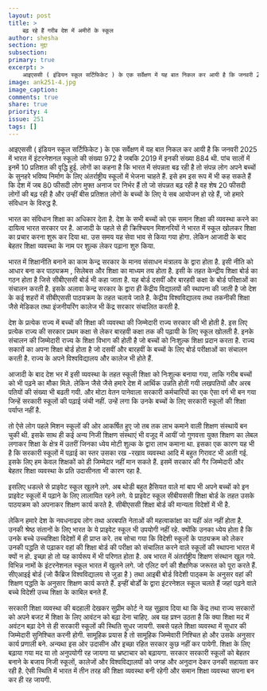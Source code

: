 ```yaml
---
layout: post
title: >
    बढ़ रहे हैं गरीब देश में अमीरों के स्कूल  
author: shesha
section: मुद्दा
subsection:
primary: true
excerpt: >
    आइएससी ( इंडियन स्कूल सर्टिफिकेट ) के एक सर्वेक्षण में यह बात निकल कर आयी है कि जनवरी 2025 में भारत में इंटरनेशनल स्कूलो की संख्या 972 है जबकि 2019 में इनकी संख्या 884 थी. पांच सालों में इनमें 10 प्रतिशत की वृद्धि हुई.
image: ank251-4.jpg
image_caption:
comments: true
share: true
priority: 4
issue: 251
tags: []
---
```


आइएससी ( इंडियन स्कूल सर्टिफिकेट ) के एक सर्वेक्षण में यह बात निकल कर आयी है कि जनवरी 2025 में भारत में इंटरनेशनल स्कूलो की संख्या 972 है जबकि 2019 में इनकी संख्या 884 थी. पांच सालों में इनमें 10 प्रतिशत की वृद्धि हुई. लोगों का कहना है कि भारत में संपन्नता बढ रही है तो संपन्न लोग अपने बच्चों के सुनहरे भविष्य निर्माण के लिए अंतर्राष्ट्रीय स्कूलों में भेजना चाहते हैं. इसे हम इस रूप में भी कह सकते हैं कि देश में जब 80 फीसदी लोग मुफ्त अनाज पर निर्भर हैं तो जो संपन्नत बढ़ रही है वह शेष 20 फीसदी लोगों की बढ़ रही है और उन्हीं बीस प्रतिशत लोगों के बच्चों के लिए ये सब आयोजन हो रहे हैं, जो हमारे संविधान के विरुद्ध है.

भारत का संविधान शिक्षा का अधिकार देता है. देश के सभी बच्चों को एक समान शिक्षा की व्यवस्था करने का दायित्व भारत सरकार पर है. आजादी के पहले से ही क्रिश्चियन मिशनरियों ने भारत में स्कूल खोलकर शिक्षा का प्रचार करना शुरू कर दिया था. उस समय यह सेवा भाव से किया गया होगा. लेकिन आजादी के बाद बेहतर शिक्षा व्यवस्था के नाम पर शुल्क लेकर पढ़ाना शुरु किया.

भारत में शिक्षानीति बनाने का काम केन्द्र सरकार के मानव संसाधन मंत्रालय के द्वारा होता है. इसी नीति को आधार बना कर पाठ्यक्रम , सिलेबस और शिक्षा का माध्यम तय होता है. इसी के तहत केन्द्रीय शिक्षा बोर्ड का गठन होता है जिसे सीबीएससी बोर्ड भी कहा जाता है. यह बोर्ड दसवीं और बारहवी कक्षा के बोर्ड परिक्षाओं का संचालन करती है. इसके अलावा केन्द्र सरकार के द्वारा ही केंद्रीय विद्यालयों की स्थापना की जाती है जो देश के कई शहरों में सीबीएससी पाठयक्रम के तहत चलाये जाते है. केद्रीय विश्वविद्यालय तथा तकनीकी शिक्षा जैसे मेडिकल तथा इंजनीयरिंग कालेज भी केंद्र सरकार संचालित करती है.

देश के प्रत्येक राज्य में बच्चों की शिक्षा की व्यवस्था की जिम्मेदारी राज्य सरकार की भी होती है. इस लिए प्रत्येक राज्य की सरकार प्रथम कक्षा से लेकर बारहवी कक्षा तक की पढ़ायी के लिए स्कूल खोलती है. इनके संचालन की जिम्मेदारी राज्य के शिक्षा विभाग की होती है जो बच्चों को निःशुल्क शिक्षा प्रदान करता है. राज्य सकारों का अपना शिक्षा बोर्ड होता है जो दसवीं और बारहवीं के बच्चों के लिए बोर्ड परीक्षाओं का संचालन करती है. राज्य के अपने विश्वविद्यालय और कालेज भी होते हैं.

आजादी के बाद देश भर में इसी व्यवस्था के तहत स्कूली शिक्षा को निःशुल्क बनाया गया, ताकि गरीब बच्चों को भी पढ़ने का मौका मिले. लेकिन जैसे जैसे हमारे देश में आर्थिक उन्नति होती गयी लखपतियों और अरब पतियों की संख्या भी बढती गयी. और मोटा वेतन पानेवाला सरकारी कर्मचारियों का एक ऐसा वर्ग भी बन गया जिन्हें सरकारी स्कूलों की पढ़ाई जंची नहीं. उन्हें लगा कि उनके बच्चों के लिए सरकारी स्कूलों की शिक्षा पर्याप्त नहीं है.

तो ऐसे लोग पहले मिशन स्कूलों की ओर आकर्षित हुए जो तब तक लाभ कमाने वाली शिक्षण संस्थायें बन चुकी थी. इसके साथ ही कई अन्य निजी शिक्षण संस्थाएं भी वजूद में आयीं जो गुणवत्ता युक्त शिक्षण का लेबल लगाकर शिक्षा के क्षेत्र में उतरीं जिनका ध्येय मोटी शुल्क के द्वारा लाभ कमाना था. इसका एक कारण यह भी है कि सरकारी स्कूलों में पढ़ाई का स्तर उसका रख -रखाव व्यवस्था आदि में बहुत गिरावट भी आती गई. इसके लिए हम केवल शिक्षकों को ही जिम्मेदार नहीं मान सकते हैं. इसमें सरकार की गैर जिम्मेदारी और बेहतर शिक्षा व्यवस्था के प्रति उदासीनता भी कारण रहा है.

इसलिए धडल्ले से प्राइवेट स्कूल खुलने लगे. अब थोडी बहुत हैसियत वाले मां बाप भी अपने बच्चों को इन प्राइवेट स्कूलों में पढ़ाने के लिए लालायित रहने लगे. ये प्राइवेट स्कूल सीबीयससी शिक्षा बोर्ड के तहत उसके पाठयक्रम को अपनाकर शिक्षण कार्य करते है. सीबीएससी शिक्षा बोर्ड की मान्यता विदेशों में भी है.

लेकिन हमारे देश के नवधनाढ्य लोग तथा अरबपति नेताओं की महत्वाकांक्षा का यहीं अंत नहीं होता है. उनकी श्रेष्ठ संतानों के लिए भारत के ये प्राइवेट स्कूल भी उपयोगी नहीं रहे. क्योंकि उनका ध्येय होता है कि उनके बच्चे उच्चशिक्षा विदेशों में ही प्राप्त करे. तब सोचा गया कि विदेशी स्कूलों के पाठ्यक्रम को लेकर उनकी पद्धति से पढ़ाकर वहां की शिक्षा बोर्ड की परीक्षा को संचालित करने वाले स्कूलों की स्थापना भारत में क्यों न हो. इच्छा हो तो यह कार्यरूप में भी परिणत होता है. अब भारत में अंतर्राष्ट्रीय शिक्षण संस्थान खुल गये. विभिन्न नामों के इंटरनेशनल स्कूल भारत में खुलने लगे. जो एलिट वर्ग की शैक्षणिक जरूरत को पूरा करते हैं. सीएआइई बोर्ड (जो कैंब्रिज विश्वविद्यालय से जुडा है ) तथा आइबी बोर्ड विदेशी पाठ्कम के अनुसर वहां की शिक्षण पद्धति के अनुसार शिक्षण कार्य करते हैं. इन्हीं बोर्डों के द्वारा इंटरनेशल स्कूल चलते हैं जहां पढ़ने वाले बच्चे विदेशी उच्च शिक्षा के काबिल बनते हैं.

सरकारी शिक्षा व्यवस्था की बदहाली देखकर सुप्रीम कोर्ट ने यह सुझाव दिया था कि केंद्र तथा राज्य सरकारों को अपने बजट में शिक्षा के लिए  आवंटन को बढ़ा देना चाहिए. अब यह प्रश्न उठता है कि क्या शिक्षा मद में अवंटन बढ़ा देने से ही सरकारी स्कूलों की स्थिति सुधर जायगी. सबसे पहले शिक्षा व्यवस्था में सुधार की जिम्मेदारी सुनिश्चित करनी होगी. सामूहिक प्रयास है तो सामूहिक जिम्मेवारी निश्चित हो और उसके अनुसार कार्य प्रणाली बने. अन्यथा इस ओर उदासीन और इच्छा रहित सरकार कुछ नहीं कर पायेगी. शिक्षा के लिए बढ़ाया गया मद या तो अनुपयोगी रह जायगा या भ्रष्टाचार को बढ़ायगा. सरकार सरकारी स्कूलों को बेहतर बनाने के बजाय  निजी स्कूलों, कालेजों और विश्वविद्यालयों को जगह और अनुदान देकर उनकी सहायता कर रही है. ऐसी स्थिति में भारत में तीन तरह की शिक्षा व्यवस्था बनी रहेगी और समान शिक्षा व्यवस्था सपना बन कर ही रह जायगी.